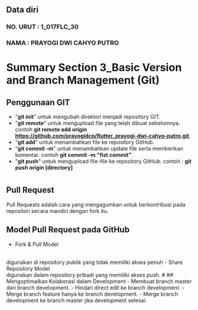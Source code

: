 ## Data diri
### NO. URUT    : 1_017FLC_30 
### NAMA        : PRAYOGI DWI CAHYO PUTRO
#

# **Summary Section 3_Basic Version and Branch Management (Git)**

## Penggunaan GIT

- "**git init**" untuk mengubah direktori menjadi repository GIT.
- "**git remote**" untuk mengupload file yang telah dibuat sebelumnya. contoh **git remote add origin https://github.com/prayogidcp/flutter_prayogi-dwi-cahyo-putro.git**.
- "**git add**" untuk menambahkan file ke repository GitHub.
- "**git commit -m**" untuk menambahkan update file serta memberikan komentar. contoh **git commit -m "fist commit"**.
- "**git push**" untuk mengupload file-file ke repository GitHub. contoh : **git push origin [directory]**
#
## Pull Request
Pull Requests adalah cara yang mengagumkan untuk berkontribusi pada repositori secara mandiri dengan fork itu. 
## Model Pull Request pada GitHub
- Fork & Pull Model
<br>
digunakan di repository publik yang tidak memiliki akses penuh
- Share Repository Model
<br>
digunakan dalam repository pribadi yang memiliki akses push. 
#
## Mengoptimalkan Kolaborasi dalam Development
- Membuat branch master dari branch development.
- Hindari direct edit ke branch development.
- Merge branch feature hanya ke branch development.
- Merge branch development ke branch master jika development selesai. 
